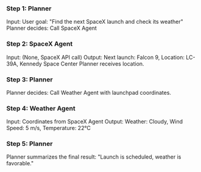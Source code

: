 ### Step 1: Planner
Input: User goal: "Find the next SpaceX launch and check its weather"
Planner decides: Call SpaceX Agent

### Step 2: SpaceX Agent
Input: (None, SpaceX API call)
Output: Next launch: Falcon 9, Location: LC-39A, Kennedy Space Center
Planner receives location.

### Step 3: Planner
Planner decides: Call Weather Agent with launchpad coordinates.

### Step 4: Weather Agent
Input: Coordinates from SpaceX Agent
Output: Weather: Cloudy, Wind Speed: 5 m/s, Temperature: 22°C

### Step 5: Planner
Planner summarizes the final result:
"Launch is scheduled, weather is favorable."
